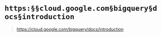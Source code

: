 # `https:§§cloud.google.com§bigquery§docs§introduction`

> <https://cloud.google.com/bigquery/docs/introduction>
